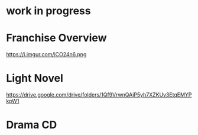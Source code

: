 work in progress
===========

# Franchise Overview
https://i.imgur.com/iCO24n6.png
# Light Novel
https://drive.google.com/drive/folders/1Qf9VrwnQAjP5yh7XZKUv3EtqEMYPkpW1
# Drama CD